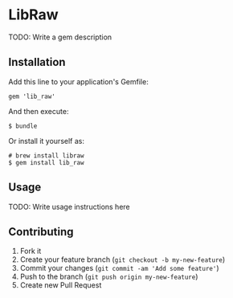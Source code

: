 # LibRaw

TODO: Write a gem description

## Installation

Add this line to your application's Gemfile:

    gem 'lib_raw'

And then execute:

    $ bundle

Or install it yourself as:

    # brew install libraw
    $ gem install lib_raw

## Usage

TODO: Write usage instructions here

## Contributing

1. Fork it
2. Create your feature branch (`git checkout -b my-new-feature`)
3. Commit your changes (`git commit -am 'Add some feature'`)
4. Push to the branch (`git push origin my-new-feature`)
5. Create new Pull Request
